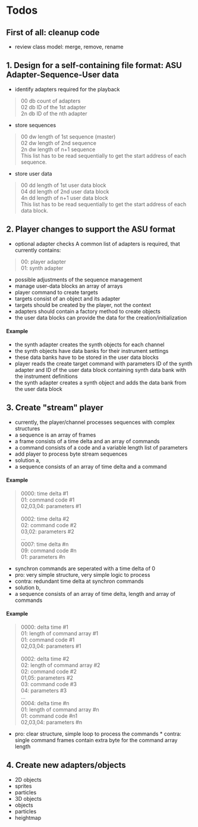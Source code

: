 # Todos

## First of all: cleanup code
 * review class model: merge, remove, rename

## 1. Design for a self-containing file format: ASU Adapter-Sequence-User data
 * identify adapters required for the playback
>   00 db count of adapters<br/>
>   02 db ID of the 1st adapter<br/>
>   2n db ID of the nth adapter<br/>
 * store sequences
>   00 dw length of 1st sequence (master)<br/>
>   02 dw length of 2nd sequence<br/>
>   2n dw length of n+1 sequence<br/>
   This list has to be read sequentially to get the start address of each sequence.
 * store user data
>   00 dd length of 1st user data block<br/>
>   04 dd length of 2nd user data block<br/>
>   4n dd length of n+1 user data block<br/>
   This list has to be read sequentially to get the start address of each data block.

## 2. Player changes to support the ASU format
 * optional adapter checks
   A common list of adapters is required, that currently contains:
>   00: player adapter<br/>
>   01: synth adapter<br/>
 * possible adjustments of the sequence management
 * manage user-data blocks
   an array of arrays
 * player command to create targets
  * targets consist of an object and its adapter
  * targets should be created by the player, not the context
  * adapters should contain a factory method to create objects
  * the user data blocks can provide the data for the creation/initialization<br/>
#### Example
 * the synth adapter creates the synth objects for each channel
 * the synth objects have data banks for their instrument settings
 * these data banks have to be stored in the user data blocks
 * player reads the create target command with parameters ID of the synth adapter and ID of the user data block containing synth data bank with the instrument definitions
 * the synth adapter creates a synth object and adds the data bank from the user data block

## 3. Create "stream" player
 * currently, the player/channel processes sequences with complex structures
  * a sequence is an array of frames
  * a frame consists of a time delta and an array of commands
  * a command consists of a code and a variable length list of parameters
 * add player to process byte stream sequences
  * solution a,
   * a sequence consists of an array of time delta and a command<br/>
#### Example
>    0000: time delta #1<br/>
>    01: command code #1<br/>
>    02,03,04: parameters #1<br/>
>    <br/>
>    0002: time delta #2<br/>
>    02: command code #2<br/>
>    03,02: parameters #2<br/>
>    ...<br/>
>    0007: time delta #n<br/>
>    09: command code #n<br/>
>    01: parameters #n<br/>

   * synchron commands are seperated with a time delta of 0
   * pro: very simple structure, very simple logic to process
   * contra: redundant time delta at synchron commands
  * solution b,
   * a sequence consists of an array of time delta, length and array of commands<br/>
#### Example
>  0000: delta time #1<br/>
>  01: length of command array #1<br/>
>  01: command code #1<br/>
>  02,03,04: parameters #1<br/>
><br/>
>  0002: delta time #2<br/>
>  02: length of command array #2<br/>
>  02: command code #2<br/>
>  01,05: parameters #2<br/>
>  03: command code #3<br/>
>  04: parameters #3<br/>
>  ...<br/>
>  0004: delta time #n<br/>
>  01: length of command array #n<br/>
>  01: command code #n1<br/>
>  02,03,04: parameters #n<br/>
   * pro: clear structure, simple loop to process the commands
    * contra: single command frames contain extra byte for the command array length

## 4. Create new adapters/objects
 * 2D objects
  * sprites
  * particles
 * 3D objects
  * objects
  * particles
  * heightmap
